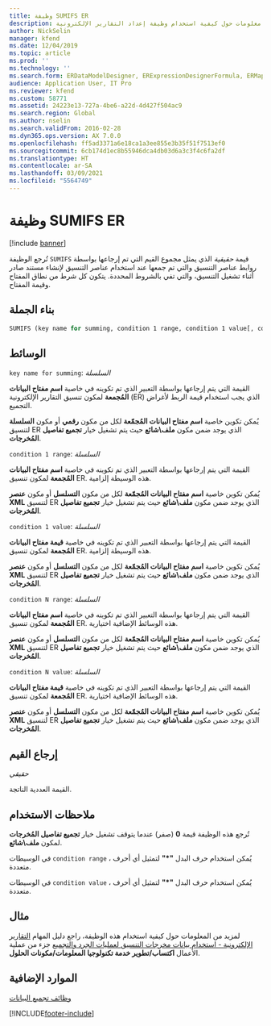 ```yaml
---
title: وظيفة SUMIFS ER
description: يوفر هذا الموضوع معلومات حول كيفية استخدام وظيفة إعداد التقارير الإلكترونية SUMIFS (ER).
author: NickSelin
manager: kfend
ms.date: 12/04/2019
ms.topic: article
ms.prod: ''
ms.technology: ''
ms.search.form: ERDataModelDesigner, ERExpressionDesignerFormula, ERMappedFormatDesigner, ERModelMappingDesigner
audience: Application User, IT Pro
ms.reviewer: kfend
ms.custom: 58771
ms.assetid: 24223e13-727a-4be6-a22d-4d427f504ac9
ms.search.region: Global
ms.author: nselin
ms.search.validFrom: 2016-02-28
ms.dyn365.ops.version: AX 7.0.0
ms.openlocfilehash: ff5ad3371a6e18ca1a3ee855e3b35f51f7513ef0
ms.sourcegitcommit: 6cb174d1ec8b55946dca4db03d6a3c3f4c6fa2df
ms.translationtype: HT
ms.contentlocale: ar-SA
ms.lasthandoff: 03/09/2021
ms.locfileid: "5564749"
---
```

# <a name="sumifs-er-function"></a>وظيفة SUMIFS ER

[!include [banner](../includes/banner.md)]

تُرجع الوظيفة `SUMIFS` قيمة *حقيقية* الذي يمثل مجموع القيم التي تم إرجاعها بواسطة روابط عناصر التنسيق والتي تم جمعها عند استخدام عناصر التنسيق لإنشاء مستند صادر أثناء تشغيل التنسيق، والتي تفي بالشروط المحددة. يتكون كل شرط من نطاق المفتاح وقيمة المفتاح.

## <a name="syntax"></a>بناء الجملة

```vb
SUMIFS (key name for summing, condition 1 range, condition 1 value[, condition 2 range, condition 2 value, …, condition N range, condition N value])
```

## <a name="arguments"></a>الوسائط

`key name for summing`: *السلسلة*

القيمة التي يتم إرجاعها بواسطة التعبير الذي تم تكوينه في خاصية **اسم مفتاح البيانات المُجمعة** لمكون تنسيق التقارير الإلكترونية (ER) الذي يجب استخدام قيمة الربط لأغراض التجميع.

يُمكن تكوين خاصية **اسم مفتاح البيانات المُجمّعة** لكل من مكون **رقمي** أو مكون **السلسلة** لتنسيق ER الذي يوجد ضمن مكون **ملف\\شائع** حيث يتم تشغيل خيار **تجميع تفاصيل المُخرجات**.

`condition 1 range`: *السلسلة*

القيمة التي يتم إرجاعها بواسطة التعبير الذي تم تكوينه في خاصية **اسم مفتاح البيانات المُجمعة** لمكون تنسيق ER. هذه الوسيطة إلزامية.

يُمكن تكوين خاصية **اسم مفتاح البيانات المُجمّعة** لكل من مكون **التسلسل** أو مكون **عنصر XML** لتنسيق ER الذي يوجد ضمن مكون **ملف\\شائع** حيث يتم تشغيل خيار **تجميع تفاصيل المُخرجات**.

`condition 1 value`: *السلسلة*

القيمة التي يتم إرجاعها بواسطة التعبير الذي تم تكوينه في خاصية **قيمة مفتاح البيانات المُجمعة** لمكون تنسيق ER. هذه الوسيطة إلزامية.

يُمكن تكوين خاصية **اسم مفتاح البيانات المُجمّعة** لكل من مكون **التسلسل** أو مكون **عنصر XML** لتنسيق ER الذي يوجد ضمن مكون **ملف\\شائع** حيث يتم تشغيل خيار **تجميع تفاصيل المُخرجات**.

`condition N range`: *السلسلة*

القيمة التي يتم إرجاعها بواسطة التعبير الذي تم تكوينه في خاصية **اسم مفتاح البيانات المُجمعة** لمكون تنسيق ER. هذه الوسائط الإضافية اختيارية.

يُمكن تكوين خاصية **اسم مفتاح البيانات المُجمّعة** لكل من مكون **التسلسل** أو مكون **عنصر XML** لتنسيق ER الذي يوجد ضمن مكون **ملف\\شائع** حيث يتم تشغيل خيار **تجميع تفاصيل المُخرجات**.

`condition N value`: *السلسلة*

القيمة التي يتم إرجاعها بواسطة التعبير الذي تم تكوينه في خاصية **قيمة مفتاح البيانات المُجمعة** لمكون تنسيق ER. هذه الوسائط الإضافية اختيارية.

يُمكن تكوين خاصية **اسم مفتاح البيانات المُجمّعة** لكل من مكون **التسلسل** أو مكون **عنصر XML** لتنسيق ER الذي يوجد ضمن مكون **ملف\\شائع** حيث يتم تشغيل خيار **تجميع تفاصيل المُخرجات**.

## <a name="return-values"></a>إرجاع القيم

*حقيقي*

القيمة العددية الناتجة.

## <a name="usage-notes"></a>ملاحظات الاستخدام

تُرجع هذه الوظيفة قيمة **0** (صفر) عندما يتوقف تشغيل خيار **تجميع تفاصيل المُخرجات** لمكون **ملف\\شائع**.

في الوسيطات `condition range` ، يُمكن استخدام حرف البدل **"\*"** لتمثيل أي أحرف متعددة.

في الوسيطات `condition value` ، يُمكن استخدام حرف البدل **"\*"** لتمثيل أي أحرف متعددة.

## <a name="example"></a>مثال

لمزيد من المعلومات حول كيفية استخدام هذه الوظيفة، راجع دليل المهام [التقارير الإلكترونية - استخدام بيانات مخرجات التنسيق لعمليات الجرد والتجميع](tasks/er-format-counting-summing-1.md) جزء من عملية الأعمال **اكتساب/تطوير خدمة تكنولوجيا المعلومات/مكونات الحلول**.

## <a name="additional-resources"></a>الموارد الإضافية

[وظائف تجميع البيانات](er-functions-category-data-collection.md)


[!INCLUDE[footer-include](../../../includes/footer-banner.md)]